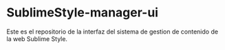 # SublimeStyle-manager-ui
Este es el repositorio de la interfaz del sistema de gestion de contenido de la web Sublime Style.
